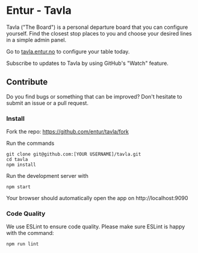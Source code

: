 # Entur - Tavla

Tavla ("The Board") is a personal departure board that you can configure yourself. Find the closest stop places to you and choose your desired lines in a simple admin panel.

Go to [tavla.entur.no](https://tavla.entur.no) to configure your table today.

Subscribe to updates to Tavla by using GitHub's "Watch" feature.

## Contribute

Do you find bugs or something that can be improved? Don't hesitate to submit an issue or a pull request.

### Install

Fork the repo: https://github.com/entur/tavla/fork

Run the commands

```
git clone git@github.com:[YOUR USERNAME]/tavla.git
cd tavla
npm install
```

Run the development server with

```
npm start
```

Your browser should automatically open the app on http://localhost:9090

### Code Quality

We use ESLint to ensure code quality. Please make sure ESLint is happy with the command:

```
npm run lint
```
